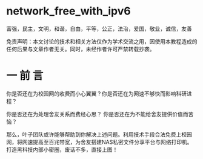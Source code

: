 # network_free_with_ipv6

富强，民主，文明，和谐，自由，平等，公正，法治，爱国，敬业，诚信，友善

免责声明：本文讨论的技术和相关方法仅作为学术交流之用，因使用本教程造成的任何后果与文章作者无关。同时，未经作者许可严禁转载抄袭。

# 一 前 言

你是否还在为校园网的收费而小心翼翼？你是否还在为网速不够快而影响科研进程？

你是否还在为处理舍友关系而费经心思？ 你是否还在为不能给舍友提供价值而苦恼？

那么，叶子团队或许能够帮助到你解决上述问题。利用技术手段合法免费上校园网，将网速提高至百兆带宽，为舍友搭建NAS私密文件分享平台与网络打印机。打造黑科技内部小密圈，废话不多，直接上图！

